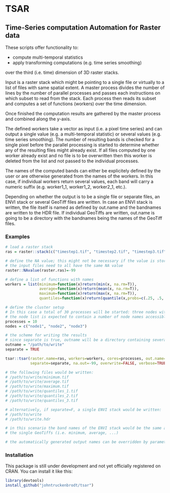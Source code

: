 # TSAR
## Time-Series computation Automation for Raster data
These scripts offer functionality to:
* compute multi-temporal statistics
* apply transforming computations (e.g. time series smoothing)

over the third (i.e. time) dimension of 3D raster stacks.

Input is a raster stack which might be pointing to a single file or virtually to a list of files with same spatial extent.
A master process divides the number of lines by the number of parallel processes and passes each instructions on which subset to read from the stack. Each process then reads its subset and computes a set of functions (workers) over the time dimension.

Once finished the computation results are gathered by the master process and combined along the y-axis.

The defined workers take a vector as input (i.e. a pixel time series) and can output a single value (e.g. a multi-temporal statistic) or several values (e.g. time series smoothing).
The number of resulting bands is checked for a single pixel before the parallel processing is started to determine whether any of the resulting files might already exist.
If all files computed by one worker already exist and no file is to be overwritten then this worker is deleted from the list and not passed to the individual processes.

The names of the computed bands can either be explicitely defined by the user or are otherwise generated from the names of the workers.
In this case, if individual workers return several values, each band will carry a numeric suffix (e.g. worker1_1, worker1_2, worker2_1, etc.).

Depending on whether the output is to be a single file or separate files, an ENVI stack or several GeoTiff files are written.
In case an ENVI stack is written, the file itself is named as defined by out.name and the bandnames are written to the HDR file.
If individual GeoTiffs are written, out.name is going to be a directory with the bandnames being the names of the GeoTiff files.

### Examples

```R
# load a raster stack
ras = raster::stack(c("timestep1.tif", "timestep2.tif", "timestep3.tif"))

# define the NA value; this might not be necessary if the value is stored in the files
# the input files need to all have the same NA value
raster::NAvalue(raster.ras)=-99

# define a list of functions with names
workers = list(minimum=function(x)return(min(x, na.rm=T)),
               average=function(x)return(mean(x, na.rm=T)),
               maximum=function(x)return(max(x, na.rm=T)),
               quantiles=function(x)return(quantile(x,probs=c(.25, .5, .75),na.rm=T,names=F))))

# define the cluster setup
# In this case a total of 30 processes will be started: three nodes with 10 processes each
# the node list is expected to contain a number of node names accessible via SSH without password
processes = 10
nodes = c("node1", "node2", "node3")

# the scheme for writing the results
# since separate is true, outname will be a directory containing several GeoTiff files
outname = "/path/to/write"
separate = TRUE

tsar::tsar(raster.name=ras, workers=workers, cores=processes, out.name=outname, 
           separate=separate, na.out=-99, overwrite=FALSE, verbose=TRUE, nodelist=nodes)

# the following files would be written:
# /path/to/write/minimum.tif
# /path/to/write/average.tif
# /path/to/write/maximum.tif
# /path/to/write/quantiles_1.tif
# /path/to/write/quantiles_2.tif
# /path/to/write/quantiles_3.tif

# alternatively, if separate=F, a single ENVI stack would be written:
# /path/to/write
# /path/to/write.hdr

# in this scenario the band names of the ENVI stack would be the same as the names of 
# the single GeoTiffs (i.e. minimum, average, ...)

# the automatically generated output names can be overridden by parameter out.bandnames in tsar::tsar
```

### Installation

This package is still under development and not yet officially registered on CRAN.
You can install it like this:
```R
library(devtools)
install_github("johntruckenbrodt/tsar")
```
